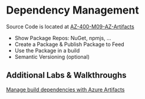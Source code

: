 # Dependency Management

Source Code is located at [AZ-400-M09-AZ-Artifacts](https://github.com/arambazamba/AZ-400-M09-AZ-Artifacts)

- Show Package Repos: NuGet, npmjs, ...
- Create a Package & Publish Package to Feed
- Use the Package in a build
- Semantic Versioning (optional)

## Additional Labs & Walkthroughs

[Manage build dependencies with Azure Artifacts](https://docs.microsoft.com/en-us/learn/modules/manage-build-dependencies/)